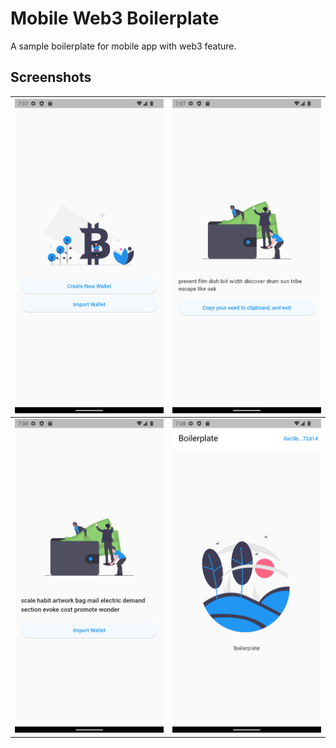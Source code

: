 # Mobile Web3 Boilerplate

A sample boilerplate for mobile app with web3 feature.

## Screenshots

| ![Screen 1](/screenshots/screenshot01.png) | ![Screen 2](/screenshots/screenshot02.png) |
| ------------------------------------------ | ------------------------------------------ |
| ![Screen 3](/screenshots/screenshot03.png) | ![Screen 4](/screenshots/screenshot04.png) |

